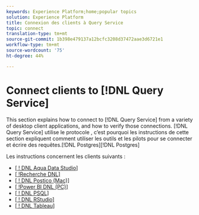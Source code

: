 ```yaml
---
keywords: Experience Platform;home;popular topics
solution: Experience Platform
title: Connexion des clients à Query Service
topic: connect
translation-type: tm+mt
source-git-commit: 1b398e479137a12bcfc3208d37472aae3d6721e1
workflow-type: tm+mt
source-wordcount: '75'
ht-degree: 44%

---
```



# Connect clients to [!DNL Query Service]

This section explains how to connect to [!DNL Query Service] from a variety of desktop client applications, and how to verify those connections. [!DNL Query Service] utilise le protocole , c’est pourquoi les instructions de cette section expliquent comment utiliser les outils et les pilots pour se connecter et écrire des requêtes.[!DNL Postgres][!DNL Postgres]

Les instructions concernent les clients suivants :

- [[ ! DNL Aqua Data Studio]](./aqua-data-studio.md)
- [[ !Recherche DNL]](./looker.md)
- [[ ! DNL Postico (Mac)]](./postico.md)
- [[ !Power BI DNL (PC)]](./power-bi.md)
- [[ ! DNL PSQL]](./psql.md)
- [[ ! DNL RStudio]](./rstudio.md)
- [[ ! DNL Tableau]](./tableau.md)
